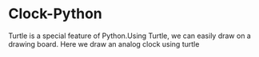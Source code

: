 # Clock-Python
Turtle is a special feature of Python.Using Turtle, we can easily draw on a drawing board. 
Here we draw an analog clock using turtle

